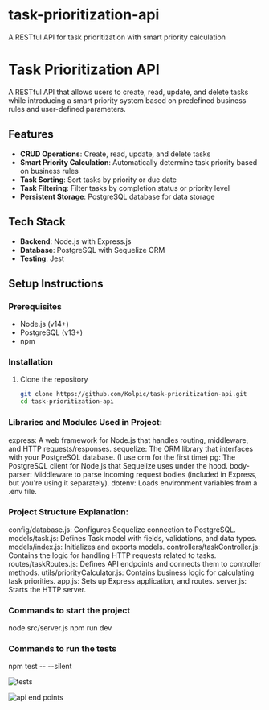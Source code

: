 # task-prioritization-api
A RESTful API for task prioritization with smart priority calculation

# Task Prioritization API

A RESTful API that allows users to create, read, update, and delete tasks while introducing a smart priority system based on predefined business rules and user-defined parameters.

## Features

- **CRUD Operations**: Create, read, update, and delete tasks
- **Smart Priority Calculation**: Automatically determine task priority based on business rules
- **Task Sorting**: Sort tasks by priority or due date
- **Task Filtering**: Filter tasks by completion status or priority level
- **Persistent Storage**: PostgreSQL database for data storage

## Tech Stack

- **Backend**: Node.js with Express.js
- **Database**: PostgreSQL with Sequelize ORM
- **Testing**: Jest

## Setup Instructions

### Prerequisites

- Node.js (v14+)
- PostgreSQL (v13+)
- npm

### Installation

1. Clone the repository
   ```bash
   git clone https://github.com/Kolpic/task-prioritization-api.git
   cd task-prioritization-api

### Libraries and Modules Used in Project:

express: A web framework for Node.js that handles routing, middleware, and HTTP requests/responses.
sequelize: The ORM library that interfaces with your PostgreSQL database. (I use orm for the first time)
pg: The PostgreSQL client for Node.js that Sequelize uses under the hood.
body-parser: Middleware to parse incoming request bodies (included in Express, but you're using it separately).
dotenv: Loads environment variables from a .env file.

### Project Structure Explanation:

config/database.js: Configures Sequelize connection to PostgreSQL.
models/task.js: Defines Task model with fields, validations, and data types.
models/index.js: Initializes and exports models.
controllers/taskController.js: Contains the logic for handling HTTP requests related to tasks.
routes/taskRoutes.js: Defines API endpoints and connects them to controller methods.
utils/priorityCalculator.js: Contains business logic for calculating task priorities.
app.js: Sets up Express application, and routes.
server.js: Starts the HTTP server.

### Commands to start the project
node src/server.js
npm run dev

### Commands to run the tests
npm test -- --silent

![tests](image.png)

![api end points](image-1.png)